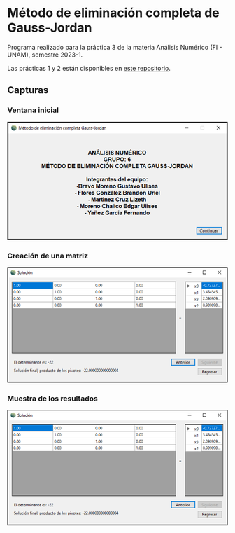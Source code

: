 # Método de eliminación completa de Gauss-Jordan

Programa realizado para la práctica 3 de la materia Análisis Numérico (FI - UNAM), semestre 2023-1.

Las prácticas 1 y 2 están disponibles en <a href="https://github.com/EdgarsFeic96/Practicas-Analisis-Numerico">este repositorio</a>.

## Capturas

### Ventana inicial

![](docs/start_screen.png)
### Creación de una matriz

![](docs/matrix_solution.png)

### Muestra de los resultados

![](docs/matrix_solution.png)